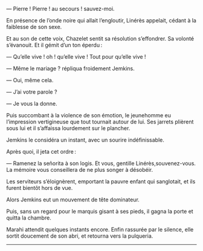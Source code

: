 — Pierre ! Pierre ! au secours ! sauvez-moi.

En présence de l’onde noire qui allait l’engloutir, Linérès appelait, cédant à la faiblesse de son sexe.

Et au son de cette voix, Chazelet sentit sa résolution s’effondrer. Sa volonté s’évanouit. Et il gémit d’un ton éperdu :

— Qu’elle vive ! oh ! qu’elle vive ! Tout pour qu’elle vive !

— Même le mariage ? répliqua froidement Jemkins.

— Oui, même cela.

— J’ai votre parole ?

— Je vous la donne.

Puis succombant à la violence de son émotion, le jeunehomme eu l’impression vertigineuse que tout tournait autour de lui. Ses jarrets plièrent sous lui et il s’affaissa lourdement sur le plancher.

Jemkins le considéra un instant, avec un sourire indéfinissable.

Après quoi, il jeta cet ordre :

— Ramenez la señorita à son logis. Et vous, gentille Linérès,souvenez-vous. La mémoire vous conseillera de ne plus songer à désobéir.

Les serviteurs s’éloignèrent, emportant la pauvre enfant qui sanglotait, et ils furent bientôt hors de vue.

Alors Jemkins eut un mouvement de tête dominateur.

Puis, sans un regard pour le marquis gisant à ses pieds, il gagna la porte et quitta la chambre.

Marahi attendit quelques instants encore. Enfin rassurée par le silence, elle sortit doucement de son abri, et retourna vers la pulqueria.

-----

